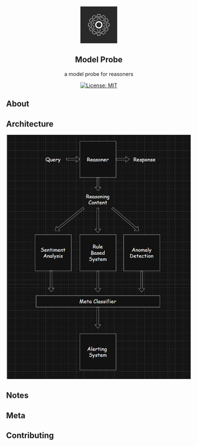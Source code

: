 <p align="center">
  <img src="./model_probe_logo.jpg" alt="logo" width="100">
</p>


<div align="center">

  <b>Model Probe</b>
----------------------
  a model probe for reasoners

</div>

<p align="center">
  <a href="https://opensource.org/license/0bsd">
    <img src="https://img.shields.io/badge/License-MIT-yellow.svg" alt="License: MIT">
  </a>
</p>

## About

## Architecture

<p align="center">
  <img src="./high_level_diagram.png" alt="image" width="500">
</p>

## Notes

## Meta

## Contributing
